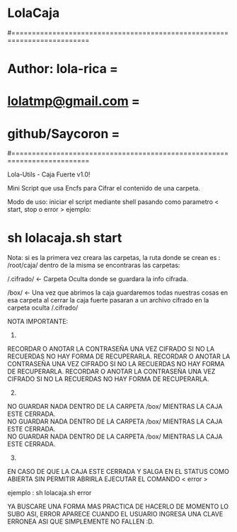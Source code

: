 # LolaCaja
#=========================================================================
#                  Author: lola-rica                                     =
#                  lolatmp@gmail.com                                     =
#                   github/Saycoron                                      =
#=========================================================================

Lola-Utils - Caja Fuerte v1.0!

Mini Script que usa Encfs para Cifrar el contenido de una carpeta.
	
Modo de uso: iniciar el script mediante shell pasando como parametro < start, stop o error >
ejemplo: 

# sh lolacaja.sh start

Nota: si es la primera vez creara las carpetas, la ruta donde se crean es : /root/caja/
dentro de la misma se encontraras las carpetas:

/.cifrado/  <- Carpeta Oculta donde se guardara la info cifrada.

/box/ 	<- Una vez que abrimos la caja guardaremos todas nuestras cosas en esa carpeta
	al cerrar la caja fuerte pasaran a un archivo cifrado en la carpeta oculta /.cifrado/

NOTA IMPORTANTE: 

1)
RECORDAR O ANOTAR LA CONTRASEÑA UNA VEZ CIFRADO SI NO LA RECUERDAS NO HAY FORMA DE RECUPERARLA.	
RECORDAR O ANOTAR LA CONTRASEÑA UNA VEZ CIFRADO SI NO LA RECUERDAS NO HAY FORMA DE RECUPERARLA.
RECORDAR O ANOTAR LA CONTRASEÑA UNA VEZ CIFRADO SI NO LA RECUERDAS NO HAY FORMA DE RECUPERARLA.	

2)
NO GUARDAR NADA DENTRO DE LA CARPETA /box/ MIENTRAS LA CAJA ESTE CERRADA.	      
NO GUARDAR NADA DENTRO DE LA CARPETA /box/ MIENTRAS LA CAJA ESTE CERRADA.	      
NO GUARDAR NADA DENTRO DE LA CARPETA /box/ MIENTRAS LA CAJA ESTE CERRADA.	      

3)
EN CASO DE QUE LA CAJA ESTE CERRADA Y SALGA EN EL STATUS COMO ABIERTA SIN PERMITIR ABRIRLA EJECUTAR 
EL COMANDO < error > 

ejemplo : sh lolacaja.sh error

YA BUSCARE UNA FORMA MAS PRACTICA DE HACERLO DE MOMENTO LO SUBO ASI, ERROR APARECE CUANDO EL 
USUARIO INGRESA UNA CLAVE ERRONEA ASI QUE SIMPLEMENTE NO FALLEN :D. 
